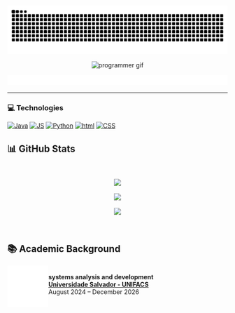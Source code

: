 <p align="center">
  <img src="https://github.com/v21sobral/v21sobral/blob/output/github-contribution-grid-snake-dark.svg" alt="snake gif" />
</p>
<p align="center">
  <img src="https://github.com/v21sobral/v21sobral/blob/main/img/Ol%C3%A1%2C%20eu%20sou%20Victor%20Sobral.gif" alt="programmer gif" />
</p>
<p align="center">
  <img src="https://github.com/v21sobral/v21sobral/blob/main/img/Apaixonado%20sem%20fundo.gif" alt="frases gif" />
</p>

---

### 💻 **Technologies**

	
[![Java](https://skillicons.dev/icons?i=java&theme=light)](https://skillicons.dev)
[![JS](https://skillicons.dev/icons?i=js&theme=dark)](https://skillicons.dev)
[![Python](https://skillicons.dev/icons?i=python&theme=dark)](https://skillicons.dev)
[![html](https://skillicons.dev/icons?i=html&theme=dark)](https://skillicons.dev)
[![CSS](https://skillicons.dev/icons?i=css&theme=dark)](https://skillicons.dev)

## 📊 **GitHub Stats**

<br>

<p align="center">
  <img src="https://github-readme-stats.vercel.app/api?username=v21sobral&show_icons=true&theme=radical" width="48%" />
</p>
<p align="center">
  <img src="https://github-readme-stats.vercel.app/api/top-langs/?username=v21sobral&layout=compact&theme=radical" width="48%" />
</p>
<p align="center">
  <img src="https://github-profile-summary-cards.vercel.app/api/cards/profile-details?username=v21sobral&theme=radical" width="48%" />
</p>
<br>

## 📚 **Academic Background**

[<img align="left" height="94px" width="94px" src="https://github.com/v21sobral/v21sobral/blob/main/img/unigacsAnima.gif"/>](https://www.unifacs.br)  
**systems analysis and development**  
[**Universidade Salvador - UNIFACS**](https://www.unifacs.br)  
August 2024 – December 2026


